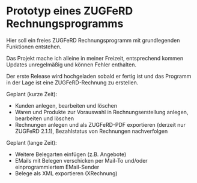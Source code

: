 # Prototyp eines ZUGFeRD Rechnungsprogramms

Hier soll ein freies ZUGFeRD Rechnungsprogramm mit grundlegenden Funktionen entstehen.

Das Projekt mache ich alleine in meiner Freizeit, entsprechend kommen Updates unregelmäßig und können Fehler enthalten.

Der erste Release wird hochgeladen sobald er fertig ist und das Programm in der Lage ist eine ZUGFeRD-Rechnung zu erstellen.

Geplant (kurze Zeit):
- Kunden anlegen, bearbeiten und löschen
- Waren und Produkte zur Vorauswahl in Rechnungserstellung anlegen, bearbeiten und löschen
- Rechnungen anlegen und als ZUGFeRD-PDF exportieren (derzeit nur ZUGFeRD 2.1.1), Bezahlstatus von Rechnungen nachverfolgen

Geplant (lange Zeit):
- Weitere Belegarten einfügen (z.B. Angebote)
- EMails mit Belegen verschicken per Mail-To und/oder einprogrammiertem EMail-Sender
- Belege als XML exportieren (XRechnung)
